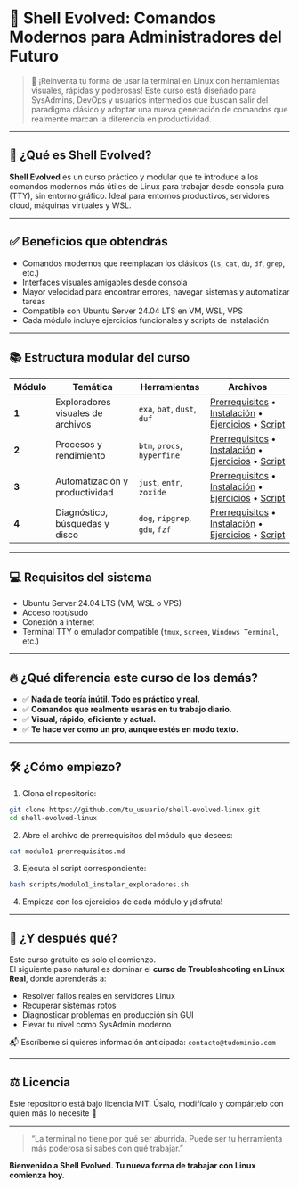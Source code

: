 # 🌟 Shell Evolved: Comandos Modernos para Administradores del Futuro

> 🚀 ¡Reinventa tu forma de usar la terminal en Linux con herramientas visuales, rápidas y poderosas! Este curso está diseñado para SysAdmins, DevOps y usuarios intermedios que buscan salir del paradigma clásico y adoptar una nueva generación de comandos que realmente marcan la diferencia en productividad.

---

## 🧠 ¿Qué es Shell Evolved?

**Shell Evolved** es un curso práctico y modular que te introduce a los comandos modernos más útiles de Linux para trabajar desde consola pura (TTY), sin entorno gráfico. Ideal para entornos productivos, servidores cloud, máquinas virtuales y WSL.

---

## ✅ Beneficios que obtendrás

- Comandos modernos que reemplazan los clásicos (`ls`, `cat`, `du`, `df`, `grep`, etc.)
- Interfaces visuales amigables desde consola
- Mayor velocidad para encontrar errores, navegar sistemas y automatizar tareas
- Compatible con Ubuntu Server 24.04 LTS en VM, WSL, VPS
- Cada módulo incluye ejercicios funcionales y scripts de instalación

---

## 📚 Estructura modular del curso

| Módulo | Temática | Herramientas | Archivos |
|--------|----------|--------------|----------|
| **1** | Exploradores visuales de archivos | `exa`, `bat`, `dust`, `duf` | [Prerrequisitos](modulo1-prerrequisitos.md) • [Instalación](modulo1-instalacion-comandos.md) • [Ejercicios](modulo1-ejercicios-comparativos.md) • [Script](modulo1-script-automatizacion.md) |
| **2** | Procesos y rendimiento | `btm`, `procs`, `hyperfine` | [Prerrequisitos](modulo2-prerrequisitos.md) • [Instalación](modulo2-instalacion-comandos.md) • [Ejercicios](modulo2-ejercicios-comparativos.md) • [Script](modulo2-script-automatizacion.md) |
| **3** | Automatización y productividad | `just`, `entr`, `zoxide` | [Prerrequisitos](modulo3-prerrequisitos.md) • [Instalación](modulo3-instalacion-comandos.md) • [Ejercicios](modulo3-ejercicios-comparativos.md) • [Script](modulo3-script-automatizacion.md) |
| **4** | Diagnóstico, búsquedas y disco | `dog`, `ripgrep`, `gdu`, `fzf` | [Prerrequisitos](modulo4-prerrequisitos.md) • [Instalación](modulo4-instalacion-comandos.md) • [Ejercicios](modulo4-ejercicios-comparativos.md) • [Script](modulo4-script-automatizacion.md) |

---

## 💻 Requisitos del sistema

- Ubuntu Server 24.04 LTS (VM, WSL o VPS)
- Acceso root/sudo
- Conexión a internet
- Terminal TTY o emulador compatible (`tmux`, `screen`, `Windows Terminal`, etc.)

---

## 🔥 ¿Qué diferencia este curso de los demás?

- ✅ **Nada de teoría inútil. Todo es práctico y real.**
- ✅ **Comandos que realmente usarás en tu trabajo diario.**
- ✅ **Visual, rápido, eficiente y actual.**
- ✅ **Te hace ver como un pro, aunque estés en modo texto.**

---

## 🛠️ ¿Cómo empiezo?

1. Clona el repositorio:
```bash
git clone https://github.com/tu_usuario/shell-evolved-linux.git
cd shell-evolved-linux
```
2. Abre el archivo de prerrequisitos del módulo que desees:
```bash
cat modulo1-prerrequisitos.md
```
3. Ejecuta el script correspondiente:
```bash
bash scripts/modulo1_instalar_exploradores.sh
```
4. Empieza con los ejercicios de cada módulo y ¡disfruta!

---

## 📢 ¿Y después qué?

Este curso gratuito es solo el comienzo.  
El siguiente paso natural es dominar el **curso de Troubleshooting en Linux Real**, donde aprenderás a:

- Resolver fallos reales en servidores Linux
- Recuperar sistemas rotos
- Diagnosticar problemas en producción sin GUI
- Elevar tu nivel como SysAdmin moderno

📬 Escríbeme si quieres información anticipada: `contacto@tudominio.com`

---

## ⚖️ Licencia

Este repositorio está bajo licencia MIT. Úsalo, modifícalo y compártelo con quien más lo necesite 💙

---

> “La terminal no tiene por qué ser aburrida. Puede ser tu herramienta más poderosa si sabes con qué trabajar.”

**Bienvenido a Shell Evolved. Tu nueva forma de trabajar con Linux comienza hoy.**
